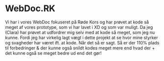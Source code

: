 # WebDoc.RK

Vi har i vores WebDoc fokuseret på Røde Kors og har prøvet at kode så meget af vores prototype, som vi har lavet i XD og som var muligt. Da jeg (Clara) har prøvet at udfordrer mig selv med at kode så meget, som jeg nu kunne. Fordi jeg har virkelig lagt vægt i dette projekt at se hvor mine styrker og svagheder har været ift. at kode. Når det så er sagt. 
Så er der 110% plads til forbedringer & der kunne også snildt kodes meget mere end hvad der + det kunne også se meget bedre ud end det gør! 

